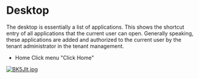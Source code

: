 # Desktop

The desktop is essentially a list of applications. This shows the shortcut entry of all applications that the current user can open. Generally speaking, these applications are added and authorized to the current user by the tenant administrator in the tenant management.

* Home Click menu "Click Home"

[![BK5Jlt.jpg](https://v1.ax1x.com/2022/10/14/BK5Jlt.jpg)](https://x.imgtu.com/i/BK5Jlt)